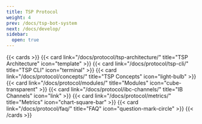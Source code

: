 ```yaml
---
title: TSP Protocol
weight: 4
prev: /docs/tsp-bot-system
next: /docs/develop/
sidebar:
  open: true
---
```


{{< cards >}}
  {{< card link="/docs/protocol/tsp-architecture/" title="TSP Architecture" icon="template" >}}
  {{< card link="/docs/protocol/tsp-cli/" title="TSP CLI" icon="terminal" >}}
  {{< card link="/docs/protocol/concepts/" title="TSP Concepts" icon="light-bulb" >}}
    {{< card link="/docs/protocol/modules/" title="Modules" icon="cube-transparent" >}}
    {{< card link="/docs/protocol/ibc-channels/" title="IB Channels" icon="link" >}}
    {{< card link="/docs/protocol/metrics/" title="Metrics" icon="chart-square-bar" >}}
    {{< card link="/docs/protocol/faq/" title="FAQ" icon="question-mark-circle" >}}
{{< /cards >}}

